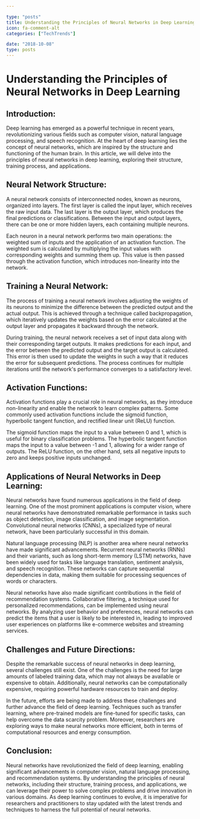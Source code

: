 ```yaml
---

type: "posts"
title: Understanding the Principles of Neural Networks in Deep Learning
icon: fa-comment-alt
categories: ["TechTrends"]

date: "2018-10-08"
type: posts
---
```





# Understanding the Principles of Neural Networks in Deep Learning

## Introduction:

Deep learning has emerged as a powerful technique in recent years, revolutionizing various fields such as computer vision, natural language processing, and speech recognition. At the heart of deep learning lies the concept of neural networks, which are inspired by the structure and functioning of the human brain. In this article, we will delve into the principles of neural networks in deep learning, exploring their structure, training process, and applications.

## Neural Network Structure:

A neural network consists of interconnected nodes, known as neurons, organized into layers. The first layer is called the input layer, which receives the raw input data. The last layer is the output layer, which produces the final predictions or classifications. Between the input and output layers, there can be one or more hidden layers, each containing multiple neurons.

Each neuron in a neural network performs two main operations: the weighted sum of inputs and the application of an activation function. The weighted sum is calculated by multiplying the input values with corresponding weights and summing them up. This value is then passed through the activation function, which introduces non-linearity into the network.

## Training a Neural Network:

The process of training a neural network involves adjusting the weights of its neurons to minimize the difference between the predicted output and the actual output. This is achieved through a technique called backpropagation, which iteratively updates the weights based on the error calculated at the output layer and propagates it backward through the network.

During training, the neural network receives a set of input data along with their corresponding target outputs. It makes predictions for each input, and the error between the predicted output and the target output is calculated. This error is then used to update the weights in such a way that it reduces the error for subsequent predictions. The process continues for multiple iterations until the network's performance converges to a satisfactory level.

## Activation Functions:

Activation functions play a crucial role in neural networks, as they introduce non-linearity and enable the network to learn complex patterns. Some commonly used activation functions include the sigmoid function, hyperbolic tangent function, and rectified linear unit (ReLU) function.

The sigmoid function maps the input to a value between 0 and 1, which is useful for binary classification problems. The hyperbolic tangent function maps the input to a value between -1 and 1, allowing for a wider range of outputs. The ReLU function, on the other hand, sets all negative inputs to zero and keeps positive inputs unchanged.

## Applications of Neural Networks in Deep Learning:

Neural networks have found numerous applications in the field of deep learning. One of the most prominent applications is computer vision, where neural networks have demonstrated remarkable performance in tasks such as object detection, image classification, and image segmentation. Convolutional neural networks (CNNs), a specialized type of neural network, have been particularly successful in this domain.

Natural language processing (NLP) is another area where neural networks have made significant advancements. Recurrent neural networks (RNNs) and their variants, such as long short-term memory (LSTM) networks, have been widely used for tasks like language translation, sentiment analysis, and speech recognition. These networks can capture sequential dependencies in data, making them suitable for processing sequences of words or characters.

Neural networks have also made significant contributions in the field of recommendation systems. Collaborative filtering, a technique used for personalized recommendations, can be implemented using neural networks. By analyzing user behavior and preferences, neural networks can predict the items that a user is likely to be interested in, leading to improved user experiences on platforms like e-commerce websites and streaming services.

## Challenges and Future Directions:

Despite the remarkable success of neural networks in deep learning, several challenges still exist. One of the challenges is the need for large amounts of labeled training data, which may not always be available or expensive to obtain. Additionally, neural networks can be computationally expensive, requiring powerful hardware resources to train and deploy.

In the future, efforts are being made to address these challenges and further advance the field of deep learning. Techniques such as transfer learning, where pre-trained models are fine-tuned for specific tasks, can help overcome the data scarcity problem. Moreover, researchers are exploring ways to make neural networks more efficient, both in terms of computational resources and energy consumption.

## Conclusion:

Neural networks have revolutionized the field of deep learning, enabling significant advancements in computer vision, natural language processing, and recommendation systems. By understanding the principles of neural networks, including their structure, training process, and applications, we can leverage their power to solve complex problems and drive innovation in various domains. As deep learning continues to evolve, it is imperative for researchers and practitioners to stay updated with the latest trends and techniques to harness the full potential of neural networks.